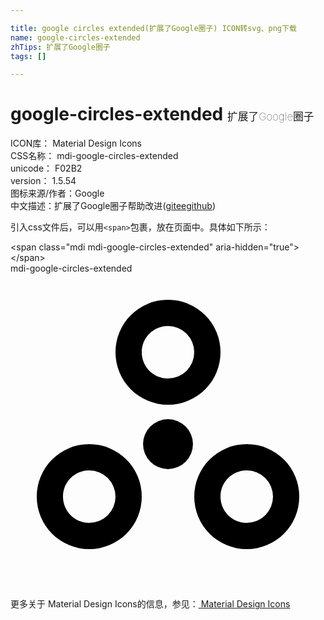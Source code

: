 ```yaml
---

title: google circles extended(扩展了Google圈子) ICON转svg、png下载
name: google-circles-extended
zhTips: 扩展了Google圈子
tags: []

---
```


# google-circles-extended  <small style="font-size: 60%;font-weight: 100">扩展了Google圈子</small>


<div class="detail-page">
<p>
<span>
ICON库：
<span class="badge-secondary badge">Material Design Icons</span> 
</span>
<br/>
<span>
CSS名称：
<span class="badge-secondary badge">mdi-google-circles-extended</span> 
</span>
<br/>
<span>
unicode：
<span class="badge-secondary badge">F02B2</span> 
<copy-btn content='F02B2' btn-title=""></copy-btn>
<copy-btn :content='String.fromCodePoint(parseInt("F02B2", 16))' btn-title="复制U"></copy-btn>
</span>
<br/>
<span>
version：
<span class="badge-secondary badge">1.5.54</span> 
</span>
<br/>
<span>图标来源/作者：<span class="badge-light badge">Google</span></span> 
<br/>
<span class="zh-detail">中文描述：<span class="badge-primary badge">扩展了Google圈子</span><span class="help-link"><span>帮助改进</span>(<a href="https://gitee.com/liuwave/icon-helper/edit/master/json/material/google-circles-extended.json" target="_blank" rel="noopener noreferrer">gitee</a><a href="https://github.com/liuwave/icon-helper/edit/master/json/material/google-circles-extended.json" target="_blank" rel="noopener noreferrer">github</a></span>)</span><br/>
</p>
</div>
<div class="alert alert-dark">
  <i class="mdi mdi-google-circles-extended mdi-48px"></i>
  <i class="mdi mdi-google-circles-extended mdi-36px"></i>
  <i class="mdi mdi-google-circles-extended mdi-24px"></i>
  <i class="mdi mdi-google-circles-extended mdi-18px"></i>
</div>
<div>
  <p>引入css文件后，可以用<code>&lt;span&gt;</code>包裹，放在页面中。具体如下所示：    
  </p>
  <div class="alert alert-primary" style="font-size: 14px">
    &lt;span class="mdi mdi-google-circles-extended" aria-hidden="true"&gt;&lt;/span&gt;
    <copy-btn content='<span class="mdi mdi-google-circles-extended" aria-hidden="true"></span>'></copy-btn>
  </div>
  <div class="alert alert-secondary">
    <i class="mdi mdi-google-circles-extended"
    style="font-size: 24px"
    aria-hidden="true"></i> mdi-google-circles-extended
    <copy-btn content="mdi-google-circles-extended" btn-title="复制图标名称"></copy-btn>
  </div>
</div>
<div id="svg" class="svg-wrap">
<svg xmlns="http://www.w3.org/2000/svg" viewBox="0 0 24 24"><path d="M18,19C16.89,19 16,18.1 16,17C16,15.89 16.89,15 18,15A2,2 0 0,1 20,17A2,2 0 0,1 18,19M18,13A4,4 0 0,0 14,17A4,4 0 0,0 18,21A4,4 0 0,0 22,17A4,4 0 0,0 18,13M12,11.1A1.9,1.9 0 0,0 10.1,13A1.9,1.9 0 0,0 12,14.9A1.9,1.9 0 0,0 13.9,13A1.9,1.9 0 0,0 12,11.1M6,19C4.89,19 4,18.1 4,17C4,15.89 4.89,15 6,15A2,2 0 0,1 8,17A2,2 0 0,1 6,19M6,13A4,4 0 0,0 2,17A4,4 0 0,0 6,21A4,4 0 0,0 10,17A4,4 0 0,0 6,13M12,4A2,2 0 0,1 14,6A2,2 0 0,1 12,8C10.89,8 10,7.1 10,6C10,4.89 10.89,4 12,4M12,10A4,4 0 0,0 16,6A4,4 0 0,0 12,2A4,4 0 0,0 8,6A4,4 0 0,0 12,10Z" /></svg>
</div>
<detail full-name='mdi-google-circles-extended'></detail>
    
<div><p>更多关于 Material Design Icons的信息，参见：<a target="_blank" href="https://iconhelper.cn/material.html"> Material Design Icons</a>
</p></div>
